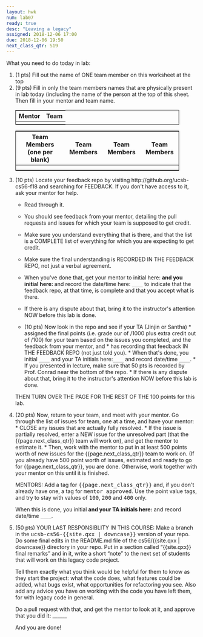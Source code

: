 ```yaml
---
layout: hwk
num: lab07
ready: true
desc: "Leaving a legacy"
assigned: 2018-12-06 17:00
due: 2018-12-06 19:50
next_class_qtr: S19
---
```


What you need to do today in lab:

<ol>
<li> 
  (1 pts) Fill out the name of ONE team member on this worksheet at the top
</li>
<li markdown="1"> 
  (9 pts) Fill in only the team members names that are physically present in lab today (including the name of the
person at the top of this sheet.  Then fill in your mentor and team name.

<style>
div.fill-in-table table {
  border:1px solid black;
  width: 90%;
  text-align:center;
}
</style>

<div class="fill-in-table" markdown="1">
  
| Mentor | Team |
|-|-|
| | |

| Team Members (one per blank) | Team Members | Team Members  | Team Members  |
|-|-|-|-|
| | | | |
| | | | |
</div>
</li>

<li markdown="1"> (10 pts) Locate your feedback repo by visiting http://github.org/ucsb-cs56-f18 and searching for FEEDBACK.
  If you don't have access to it, ask your mentor for help.
  
* Read through it.  
* You should see  feedback from your mentor, detailing the pull requests and issues for which your team is supposed to get credit.
* Make sure you understand everything that is there, and that the list is a COMPLETE list of everything for which you are expecting to get credit.  
* Make sure the final understanding is RECORDED IN THE FEEDBACK REPO, not just a verbal agreement.
* When you've done that, get your mentor to initial here: <code>____</code> and you initial here: <code>____</code>  and record the date/time here: <code>____</code>  to indicate that the feedback repo, at that time, is complete and that you accept what is there.
* If there is any dispute about that, bring it to the instructor's attention NOW before this lab is done.
  </li> 
  
  <li markdown="1"> (10 pts) Now look in the repo and see if your TA (Jinjin or Santha)  
  * assigned the final points (i.e. grade our of /1000 plus extra credit out of /100) for your team based on the issues you completed, and the feedback from your mentor, and
  * has recording that feedback IN THE FEEDBACK REPO (not just told you).
  * When that's done, you initial <code>____</code>  and your TA initials here:<code>____</code> and record date/time <code>____</code>.
  * If you presented in lecture, make sure that 50 pts is recorded by Prof. Conrad near the bottom of the repo.
  * If there is any dispute about that, bring it to the instructor's attention NOW before this lab is done.

THEN TURN OVER THE PAGE FOR THE REST OF THE 100 points for this lab.

<div class="pagebreak"></div>

</li>
 

<li markdown="1"> (20 pts) Now, return to your team, and meet with your mentor.  Go through the list of issues for team, one at a time, and have your mentor:
* CLOSE any issues that are actually fully resolved. 
* If the issue is partially resolved, enter a NEW issue for the unresolved part (that the {{page.next_class_qtr}} team will work on), and get the mentor to estimate it.
* Then, work with the mentor to put in at least 500 points worth of new issues for the {{page.next_class_qtr}} team to work on. (If you already have 500 point worth of issues, estimated and ready to go for {{page.next_class_qtr}}, you are done. Otherwise, work together with your mentor on this until it is finished.

MENTORS: Add a tag for <tt>{{page.next_class_qtr}}</tt> and, if you don't already have one, a tag for  <tt>mentor approved</tt>.   Use the point value tags, and try to stay with values of <tt>100</tt>, <tt>200</tt> and <tt>400</tt> only.


When this is done, you initial <code>____</code>  and your TA initials here:<code>____</code> and record date/time <code>____</code>.
</li>

<li markdown="1" style="clear:both;"> (50 pts) YOUR LAST RESPONSIBLITY IN THIS COURSE: Make a branch in the <tt>ucsb-cs56-{{site.qxx | downcase}}</tt> version of your repo.   Do some final edits in the README.md file of the cs56/{{site.qxx | downcase}} directory in your repo.  Put in a section called “{{site.qxx}} final remarks” and in it, write a short “note” to the next set of students that will work on this legacy code project.

Tell them exactly what you think would be helpful for them to know as they start the project: what the code does, what features could be added, what bugs exist, what opportunities for refactoring you see. Also add any advice you have on working with the code you have left them, for with legacy code in general.

Do a pull request with that, and get the mentor to look at it, and approve that you did it: ______

And you are done!

</li>
</ol>
